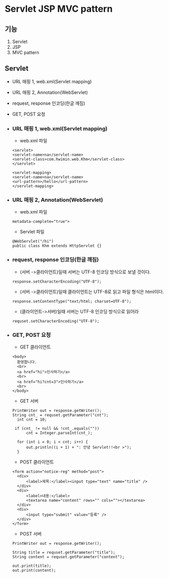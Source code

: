# Servlet JSP MVC pattern

## 기능

1. Servlet
2. JSP
3. MVC pattern

## Servlet

- URL 매핑 1, web.xml(Servlet mapping)
- URL 매핑 2, Annotation(WebServlet)
- request, response 인코딩(한글 깨짐)
- GET, POST 요청

- ### URL 매핑 1, web.xml(Servlet mapping)

  - web.xml 파일

  ```
  <servlet>
  <servlet-name>na</servlet-name>
  <servlet-class>com.hwimin.web.Khm</servlet-class>
  </servlet>

  <servlet-mapping>
  <servlet-name>na</servlet-name>
  <url-pattern>/hello</url-pattern>
  </servlet-mapping>
  ```

- ### URL 매핑 2, Annotation(WebServlet)
  - web.xml 파일
  ```
  metadata-complete="true">
  ```
  - Servlet 파일
  ```
  @WebServlet("/hi")
  public class Khm extends HttpServlet {}
  ```
- ### request, response 인코딩(한글 깨짐)
  - (서버 ->클라이언트)일때 서버는 UTF-8 인코딩 방식으로 보낼 것이다.
  ```
  response.setCharacterEncoding("UTF-8");
  ```
  - (서버 ->클라이언트)일때 클라이언트는 UTF-8로 읽고 파일 형식은 html이다.
  ```
  response.setContentType("text/html; charset=UTF-8");
  ```
  - (클라이언트->서버)일때 서버는 UTF-8 인코딩 방식으로 읽어라
  ```
  requset.setCharacterEncoding("UTF-8");
  ```
- ### GET, POST 요청

  - GET 클라이언트

  ```
  <body>
  	환영합니다.
  	<br>
  	<a href="hi">인사하기</a>
  	<br>
  	<a href="hi?cnt=3">인사하기</a>
  	<br>
  </body>
  ```

  - GET 서버

  ```
  PrintWriter out = response.getWriter();
  String cnt_ = requset.getParameter("cnt");
  	int cnt = 10;

   if (cnt_ != null && !cnt_.equals(""))
  		cnt = Integer.parseInt(cnt_);

  	for (int i = 0; i < cnt; i++) {
  		out.println((i + 1) + ": 안녕 Servlet!!<br >");
  	}
  ```

  - POST 클라이언트

  ```
  <form action="notice-reg" method="post">
  	<div>
  		<label>제목:</label><input type="text" name="title" />
  	</div>
  	<div>
  		<label>내용:</label>
  		<textarea name="content" rows="" cols=""></textarea>
  	</div>
  	<div>
  		<input type="submit" value="등록" />
  	</div>
  </form>
  ```

  - POST 서버

  ```
  PrintWriter out = response.getWriter();

  String title = requset.getParameter("title");
  String content = requset.getParameter("content");

  out.print(title);
  out.print(content);
  ```
